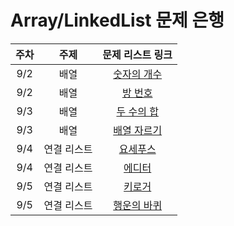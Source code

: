 # Array/LinkedList 문제 은행

| 주차 | 주제 | 문제 리스트 링크 | 
| :--: | :--: | :--: |
| 9/2 | 배열 | [숫자의 개수](http://acmicpc.net/problem/2577) |
| 9/2 | 배열  | [방 번호](https://www.acmicpc.net/problem/1475) |
| 9/3 | 배열 | [두 수의 합](https://www.acmicpc.net/problem/3273) |
| 9/3 | 배열 | [배열 자르기](https://school.programmers.co.kr/learn/courses/30/lessons/87390) |
| 9/4 | 연결 리스트 | [요세푸스](https://www.acmicpc.net/problem/1158)|
| 9/4 | 연결 리스트 | [에디터](https://www.acmicpc.net/problem/1406) |
| 9/5 | 연결 리스트 | [키로거](https://www.acmicpc.net/problem/5397) |
| 9/5 | 연결 리스트 | [행운의 바퀴](https://www.acmicpc.net/problem/2840) |

